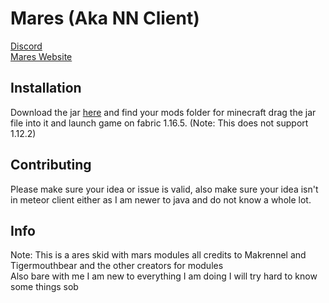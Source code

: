# Mares (Aka NN Client)
[Discord](https://discord.gg/n7JWjWFr9e) \
[Mares Website](https://xjmi.github.io/Mares/)

## Installation
Download the jar [here](https://commingsoon) and find your mods folder for minecraft drag the jar file into it and launch game on fabric 1.16.5. (Note: This does not support 1.12.2)



## Contributing

Please make sure your idea or issue is valid, also make sure your idea isn't in meteor client either as I am newer to java and do not know a whole lot. 

## Info
Note: This is a ares skid with mars modules all credits to Makrennel and Tigermouthbear and the other creators for modules
\
Also bare with me I am new to everything I  am doing I will try hard to know some things sob
